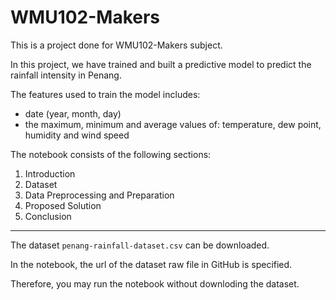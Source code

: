 # WMU102-Makers

This is a project done for WMU102-Makers subject.

In this project, we have trained and built a predictive model to predict the rainfall intensity in Penang.

The features used to train the model includes:
* date (year, month, day)
* the maximum, minimum and average values of: temperature, dew point, humidity and wind speed

The notebook consists of the following sections:
1. Introduction
2. Dataset
3. Data Preprocessing and Preparation
4. Proposed Solution
5. Conclusion

----------------------
The dataset ```penang-rainfall-dataset.csv``` can be downloaded.

In the notebook, the url of the dataset raw file in GitHub is specified.

Therefore, you may run the notebook without downloding the dataset.
